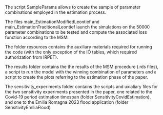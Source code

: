 The script SampleParams allows to create the sample of parameter combinations employed in the estimation process. 

The files main_EstimationModifiedLeontief and main_EstimationTraditionalLeontief launch the simulations on the 50000 parameter combinations to be tested and compute the associated loss function according to the MSM.

The folder resources contains the auxiliary materials required for running the code (with the only exception of the IO tables, which required authorization from IRPET).

The results folder contains the the results of the MSM procedure (.rds files), a script to run the model with the winning combination of parameters and a script to create the plots referring to the estimation phase of the paper.

The sensitivity_experiments folder contains the scripts and uxialiary files for the two sensitivity experiments presented in the paper, one related to the Covid-19 period estimation timespan (folder SensitivityCovidEstimation), and one to the Emilia Romagna 2023 flood application (folder SensitivityEmiliaFlood)
